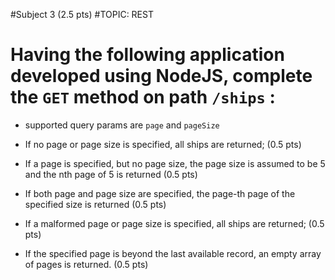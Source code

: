 #Subject 3 (2.5 pts)
#TOPIC: REST

# Having the following application developed using NodeJS, complete the `GET` method on path `/ships` :
- supported query params are `page` and `pageSize`

- If no page or page size is specified, all ships are returned; (0.5 pts)
- If a page is specified, but no page size, the page size is assumed to be 5 and the nth page of 5 is returned (0.5 pts)
- If both page and page size are specified, the page-th page of the specified size is returned (0.5 pts)
- If a malformed page or page size is specified, all ships are returned; (0.5 pts)
- If the specified page is beyond the last available record, an empty array of pages is returned. (0.5 pts)
